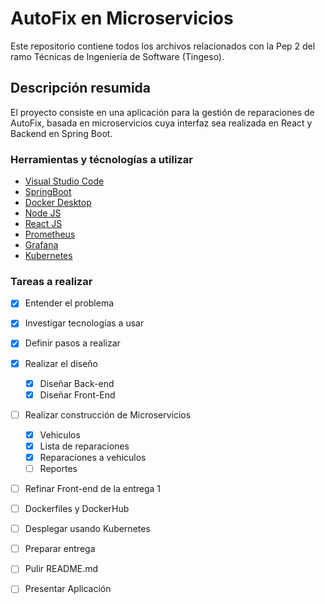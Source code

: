 # AutoFix en Microservicios
Este repositorio contiene todos los archivos relacionados con la Pep 2 del ramo Técnicas de Ingeniería de Software (Tingeso).

## Descripción resumida
El proyecto consiste en una aplicación para la gestión de reparaciones de AutoFix, basada en microservicios cuya interfaz sea realizada en React y Backend en Spring Boot.<br>

### Herramientas y técnologías a utilizar
* [Visual Studio Code](https://code.visualstudio.com/)
* [SpringBoot](https://start.spring.io/)
* [Docker Desktop](https://www.docker.com/products/docker-desktop/)
* [Node JS](https://nodejs.org/en)
* [React JS](https://react.dev/)
* [Prometheus](https://prometheus.io/)
* [Grafana](https://grafana.com/)
* [Kubernetes](https://kubernetes.io/es/)

### Tareas a realizar
- [x] Entender el problema
- [x] Investigar tecnologías a usar
- [x] Definir pasos a realizar
- [x] Realizar el diseño 
  - [x] Diseñar Back-end
  - [x] Diseñar Front-End
- [ ] Realizar construcción de Microservicios
  - [x] Vehiculos
  - [x] Lista de reparaciones
  - [x] Reparaciones a vehiculos
  - [ ] Reportes
- [ ] Refinar Front-end de la entrega 1
- [ ] Dockerfiles y DockerHub
- [ ] Desplegar usando Kubernetes
- [ ] Preparar entrega
- [ ] Pulir README.md
- [ ] Presentar Aplicación

